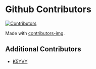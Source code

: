 # Github Contributors
[![Contributors](https://contrib.rocks/image?repo=kd9lsv/awesome-hamradio)](https://github.com/kd9lsv/awesome-hamradio/graphs/contributors)

Made with [contributors-img](https://contrib.rocks).

## Additional Contributors
+ [K5YVY](https://www.youtube.com/c/k5yvyamateurradiostation)

